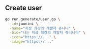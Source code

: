 ## Create user

```bash
go run generate/user.go \
  -id=juunini \
  -name="지상 최강의 개발자 쥬니니" \
  -bio="나는 지상 최강의 개발자 쥬니니다" \
  -icon="https://..." \
  -image="https://..."
```
